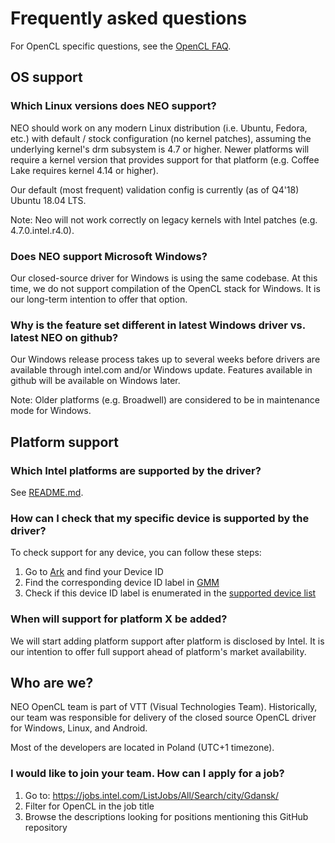 
# Frequently asked questions

For OpenCL specific questions,
see the [OpenCL FAQ](https://github.com/intel/compute-runtime/blob/master/opencl/doc/FAQ.md).

## OS support

### Which Linux versions does NEO support?

NEO should work on any modern Linux distribution (i.e. Ubuntu, Fedora, etc.)
with default / stock configuration (no kernel patches), assuming the underlying
kernel's drm subsystem is 4.7 or higher. Newer platforms will require a kernel version
that provides support for that platform (e.g. Coffee Lake requires kernel 4.14 or higher).

Our default (most frequent) validation config is currently (as of Q4'18) Ubuntu 18.04 LTS.

Note: Neo will not work correctly on legacy kernels with Intel patches (e.g. 4.7.0.intel.r4.0).

### Does NEO support Microsoft Windows?

Our closed-source driver for Windows is using the same codebase. At this time,
we do not support compilation of the OpenCL stack for Windows. It is our long-term
intention to offer that option.

### Why is the feature set different in latest Windows driver vs. latest NEO on github?

Our Windows release process takes up to several weeks before drivers are available through intel.com
and/or Windows update. Features available in github will be available on Windows later.

Note: Older platforms (e.g. Broadwell) are considered to be in maintenance mode for Windows.

## Platform support

### Which Intel platforms are supported by the driver?

See [README.md](https://github.com/intel/compute-runtime/blob/master/README.md).

### How can I check that my specific device is supported by the driver?

To check support for any device, you can follow these steps:
1. Go to [Ark]( https://ark.intel.com) and find your Device ID
1. Find the corresponding device ID label in [GMM]( https://github.com/intel/gmmlib/blob/master/Source/inc/common/igfxfmid.h)
1. Check if this device ID label is enumerated in the
[supported device list](https://github.com/intel/compute-runtime/blob/master/opencl/source/dll/linux/devices/devices_base.inl)

### When will support for platform X be added?

We will start adding platform support after platform is disclosed by Intel.
It is our intention to offer full support ahead of platform's market availability.

## Who are we?

NEO OpenCL team is part of VTT (Visual Technologies Team).
Historically, our team was responsible for delivery of the closed source OpenCL driver for Windows, Linux, and Android.

Most of the developers are located in Poland (UTC+1 timezone).

### I would like to join your team. How can I apply for a job?

1. Go to: https://jobs.intel.com/ListJobs/All/Search/city/Gdansk/
1. Filter for OpenCL in the job title
1. Browse the descriptions looking for positions mentioning this GitHub repository
